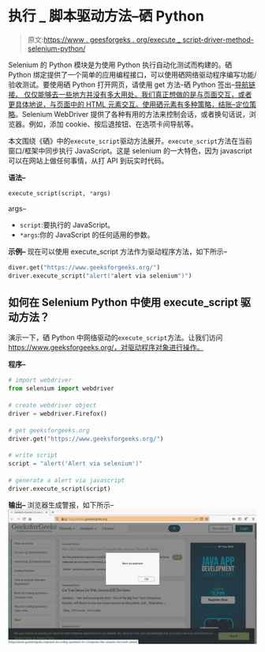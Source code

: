 # 执行 _ 脚本驱动方法–硒 Python

> 原文:[https://www . geesforgeks . org/execute _ script-driver-method-selenium-python/](https://www.geeksforgeeks.org/execute_script-driver-method-selenium-python/)

Selenium 的 Python 模块是为使用 Python 执行自动化测试而构建的。硒 Python 绑定提供了一个简单的应用编程接口，可以使用硒网络驱动程序编写功能/验收测试。要使用硒 Python 打开网页，请使用 get 方法-硒 Python 签出–[导航链接。
仅仅能够去一些地方并没有多大用处。我们真正想做的是与页面交互，或者更具体地说，与页面中的 HTML 元素交互。使用硒元素有多种策略，结账–](https://www.geeksforgeeks.org/navigating-links-using-get-method-selenium-python/)[定位策略](https://www.geeksforgeeks.org/locator-strategies-selenium-python/)。Selenium WebDriver 提供了各种有用的方法来控制会话，或者换句话说，浏览器。例如，添加 cookie、按后退按钮、在选项卡间导航等。

本文围绕《硒》中的`execute_script`驱动方法展开。`execute_script`方法在当前窗口/框架中同步执行 JavaScript。这是 selenium 的一大特色，因为 javascript 可以在网站上做任何事情，从打 API 到玩实时代码。

**语法–**

```py
execute_script(script, *args)
```

args–

*   `script`:要执行的 JavaScript。
*   `*args`:你的 JavaScript 的任何适用的参数。

**示例–**
现在可以使用 execute_script 方法作为驱动程序方法，如下所示–

```py
diver.get("https://www.geeksforgeeks.org/")
driver.execute_script("alert("alert via selenium")")

```

## 如何在 Selenium Python 中使用 execute_script 驱动方法？

演示一下，硒 Python 中网络驱动的`execute_script`方法。让我们访问 https://www.geeksforgeeks.org/，对驱动程序对象进行操作。

**程序–**

```py
# import webdriver
from selenium import webdriver

# create webdriver object
driver = webdriver.Firefox()

# get geeksforgeeks.org
driver.get("https://www.geeksforgeeks.org/")

# write script
script = "alert('Alert via selenium')"

# generate a alert via javascript
driver.execute_script(script)
```

**输出–**
浏览器生成警报，如下所示–
![javascript-method-Selenium-Python](img/bcf58af7150b7b6ee6f9c96adaf973d9.png)
